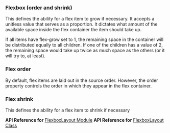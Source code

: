 ### Flexbox (order and shrink)
This defines the ability for a flex item to grow if necessary. It accepts a unitless value that serves as a proportion. 
It dictates what amount of the available space inside the flex container the item should take up.

If all items have flex-grow set to 1, the remaining space in the container will be distributed equally to all children. 
If one of the children has a value of 2, the remaining space would take up twice as much space as the others (or it will try to, at least).

<snippet id='flexbox-grow-xml'/>

### Flex order
By default, flex items are laid out in the source order. However, the order property controls the order in which they appear in the flex container.

<snippet id='flexbox-order-xml'/>

### Flex shrink
This defines the ability for a flex item to shrink if necessary

<snippet id='flexbox-shrink-xml'/>

**API Reference for** [FlexboxLayout Module](http://docs.nativescript.org/api-reference/modules/_ui_layouts_flexbox_layout_.html)
**API Reference for** [FlexboxLayout Class](http://docs.nativescript.org/api-reference/classes/_ui_layouts_flexbox_layout_.flexboxlayout.html)
